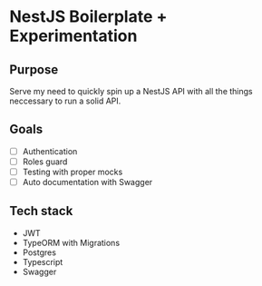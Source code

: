 # NestJS Boilerplate + Experimentation

## Purpose
Serve my need to quickly spin up a NestJS API with all the things neccessary to run a solid API. 

## Goals
- [ ] Authentication
- [ ] Roles guard
- [ ] Testing with proper mocks
- [ ] Auto documentation with Swagger

## Tech stack
- JWT
- TypeORM with Migrations
- Postgres
- Typescript
- Swagger
